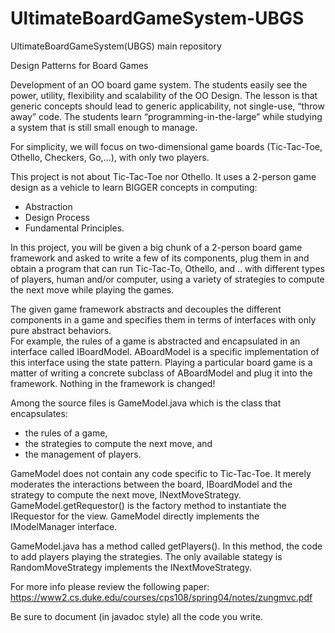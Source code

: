 # UltimateBoardGameSystem-UBGS
UltimateBoardGameSystem(UBGS) main repository

Design Patterns for Board Games

Development of an OO board game system. The students easily see the power, utility, flexibility and scalability of the OO Design. The lesson is that generic concepts should lead to generic applicability, not single-use, “throw away” code. The students learn “programming-in-the-large” while studying a system that is still small enough to manage.

For simplicity, we will focus on two-dimensional game boards (Tic-Tac-Toe, Othello, Checkers, Go,...), with only two players.

This project is not about Tic-Tac-Toe nor Othello.  It uses a 2-person game design as a vehicle to learn BIGGER concepts in computing:

- Abstraction
- Design Process
- Fundamental Principles.

In this project, you will be given a big chunk of a 2-person board game framework and asked to write a few of its components, plug them in and obtain a program that can run Tic-Tac-To, Othello, and .. with different types of players, human and/or computer, using a variety of strategies to compute the next move while playing the games.

The given game framework abstracts and decouples the different components in a game and specifies them in terms of interfaces with only pure abstract behaviors.  
For example, the rules of a game is abstracted and encapsulated in an interface called IBoardModel.  ABoardModel is a specific implementation of this interface using the state pattern.  Playing a particular board game is a matter of writing a concrete subclass of ABoardModel and plug it into the framework.  Nothing in the framework is changed!

Among the source files is GameModel.java which is the class that encapsulates:
- the rules of a game,
- the strategies to compute the next move, and
- the management of players.

GameModel does not contain any code specific to Tic-Tac-Toe. It merely moderates the interactions between the board, IBoardModel and the strategy to compute the next move, INextMoveStrategy. GameModel.getRequestor() is the factory method to instantiate the IRequestor for the view. GameModel directly implements the IModelManager interface.

GameModel.java has a method called getPlayers().  In this method, the code to add players playing the strategies. The only available stategy is RandomMoveStrategy implements the INextMoveStrategy. 

For more info please review the following paper:
https://www2.cs.duke.edu/courses/cps108/spring04/notes/zungmvc.pdf

Be sure to document (in javadoc style) all the code you write.
